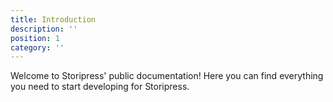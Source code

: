 ```yaml
---
title: Introduction
description: ''
position: 1
category: ''
---
```


Welcome to Storipress' public documentation! Here you can find everything you need to start developing for Storipress.
